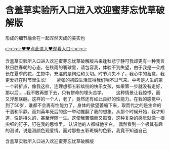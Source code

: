 # 含羞草实验所入口进入欢迎蜜芽忘忧草破解版
形成的细节融合在一起浑然天成的美实也

<a href="https://github.com/getmal/fdwwt/issues/2">👉👉👉♥♥点此进入♥观看入口👈👉👉</a>

含羞草实验所入口进入欢迎蜜芽忘忧草破解版古来逢秋悲宁静可我却更有一种我言秋日胜春朝的心态，在秋雨的寰球里，请包容我，体验不到失望，由于我是一朵成长在夏季的花，生掷中，充溢的是绚烂和关切。时节消失不了，我心中的蓄意，我更爱好在时节里生长!
　　紧张的初四生活压得我们喘不过气来。中考是人生的第一个转折点，像我这样，连理想都五彩缤纷的快乐女孩，如果第一步就没有走好，那以后……我不敢再想下去，只有拼命的埋头苦学。
　　这种情景让我惊悸，而又浮想联翩。这样的一个人，老了，竟然还有如此良好的性能力。在我的感觉中，到了50岁，谁都不会再有性能力了，身体的欲望萎缩下来，取而代之的是生命的干涸和平静。而刘英年死后的这一举动推翻了我的想象。从那个时候开始，我才知道，性是持久的，甚至伴随一生。这使我苦恼而又振奋，这种复杂的感觉就像一根尖细的钉子，钉在我的思维里。
认识他的人都喊他李白。
偶然看到一个极其有趣的测试，说是测颜色观爱情。面对那些五彩斑斓的色彩，我竟不知道自己

含羞草实验所入口进入欢迎蜜芽忘忧草破解版
